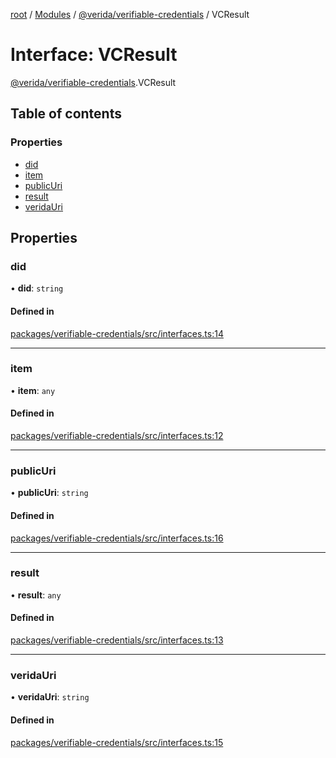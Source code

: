 [root](../README.md) / [Modules](../modules.md) / [@verida/verifiable-credentials](../modules/verida_verifiable_credentials.md) / VCResult

# Interface: VCResult

[@verida/verifiable-credentials](../modules/verida_verifiable_credentials.md).VCResult

## Table of contents

### Properties

- [did](verida_verifiable_credentials.VCResult.md#did)
- [item](verida_verifiable_credentials.VCResult.md#item)
- [publicUri](verida_verifiable_credentials.VCResult.md#publicuri)
- [result](verida_verifiable_credentials.VCResult.md#result)
- [veridaUri](verida_verifiable_credentials.VCResult.md#veridauri)

## Properties

### did

• **did**: `string`

#### Defined in

[packages/verifiable-credentials/src/interfaces.ts:14](https://github.com/verida/verida-js/blob/5040472/packages/verifiable-credentials/src/interfaces.ts#L14)

___

### item

• **item**: `any`

#### Defined in

[packages/verifiable-credentials/src/interfaces.ts:12](https://github.com/verida/verida-js/blob/5040472/packages/verifiable-credentials/src/interfaces.ts#L12)

___

### publicUri

• **publicUri**: `string`

#### Defined in

[packages/verifiable-credentials/src/interfaces.ts:16](https://github.com/verida/verida-js/blob/5040472/packages/verifiable-credentials/src/interfaces.ts#L16)

___

### result

• **result**: `any`

#### Defined in

[packages/verifiable-credentials/src/interfaces.ts:13](https://github.com/verida/verida-js/blob/5040472/packages/verifiable-credentials/src/interfaces.ts#L13)

___

### veridaUri

• **veridaUri**: `string`

#### Defined in

[packages/verifiable-credentials/src/interfaces.ts:15](https://github.com/verida/verida-js/blob/5040472/packages/verifiable-credentials/src/interfaces.ts#L15)
